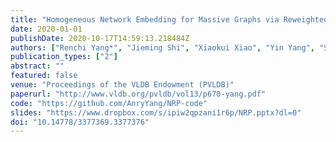 ```yaml
---
title: "Homogeneous Network Embedding for Massive Graphs via Reweighted Personalized PageRank"
date: 2020-01-01
publishDate: 2020-10-17T14:59:13.218484Z
authors: ["Renchi Yang*", "Jieming Shi", "Xiaokui Xiao", "Yin Yang", "Sourav S. Bhowmick"]
publication_types: ["2"]
abstract: ""
featured: false
venue: "Proceedings of the VLDB Endowment (PVLDB)"
paperurl: "http://www.vldb.org/pvldb/vol13/p670-yang.pdf"
code: "https://github.com/AnryYang/NRP-code"
slides: "https://www.dropbox.com/s/ipiw2qpzani1r6p/NRP.pptx?dl=0"
doi: "10.14778/3377369.3377376"
---
```

